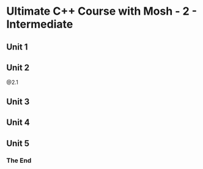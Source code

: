 # Ultimate C++ Course with Mosh - 2 - Intermediate

## Unit 1

## Unit 2
@2.1
## Unit 3

## Unit 4

## Unit 5

### The End

